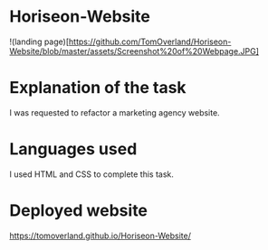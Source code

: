 # Horiseon-Website 
!(landing page)[https://github.com/TomOverland/Horiseon-Website/blob/master/assets/Screenshot%20of%20Webpage.JPG]

# Explanation of the task
I was requested to refactor a marketing agency website.

# Languages used
I used HTML and CSS to complete this task.

# Deployed website
https://tomoverland.github.io/Horiseon-Website/

